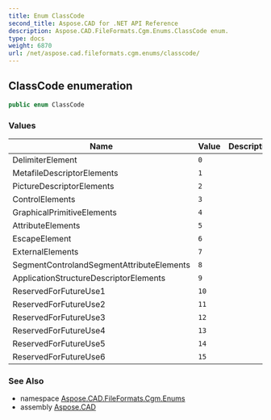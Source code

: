 ```yaml
---
title: Enum ClassCode
second_title: Aspose.CAD for .NET API Reference
description: Aspose.CAD.FileFormats.Cgm.Enums.ClassCode enum. 
type: docs
weight: 6870
url: /net/aspose.cad.fileformats.cgm.enums/classcode/
---
```

## ClassCode enumeration

```csharp
public enum ClassCode
```

### Values

| Name | Value | Description |
| --- | --- | --- |
| DelimiterElement | `0` |  |
| MetafileDescriptorElements | `1` |  |
| PictureDescriptorElements | `2` |  |
| ControlElements | `3` |  |
| GraphicalPrimitiveElements | `4` |  |
| AttributeElements | `5` |  |
| EscapeElement | `6` |  |
| ExternalElements | `7` |  |
| SegmentControlandSegmentAttributeElements | `8` |  |
| ApplicationStructureDescriptorElements | `9` |  |
| ReservedForFutureUse1 | `10` |  |
| ReservedForFutureUse2 | `11` |  |
| ReservedForFutureUse3 | `12` |  |
| ReservedForFutureUse4 | `13` |  |
| ReservedForFutureUse5 | `14` |  |
| ReservedForFutureUse6 | `15` |  |

### See Also

* namespace [Aspose.CAD.FileFormats.Cgm.Enums](../../aspose.cad.fileformats.cgm.enums/)
* assembly [Aspose.CAD](../../)


